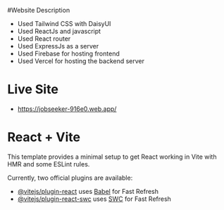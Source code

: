 #Website Description

- Used Tailwind CSS with DaisyUI
- Used ReactJs and javascript
- Used React router
- Used ExpressJs as a server
- Used Firebase for hosting frontend
- Used Vercel for hosting the backend server
  
# Live Site 
- https://jobseeker-916e0.web.app/


# React + Vite

This template provides a minimal setup to get React working in Vite with HMR and some ESLint rules.

Currently, two official plugins are available:

- [@vitejs/plugin-react](https://github.com/vitejs/vite-plugin-react/blob/main/packages/plugin-react/README.md) uses [Babel](https://babeljs.io/) for Fast Refresh
- [@vitejs/plugin-react-swc](https://github.com/vitejs/vite-plugin-react-swc) uses [SWC](https://swc.rs/) for Fast Refresh
